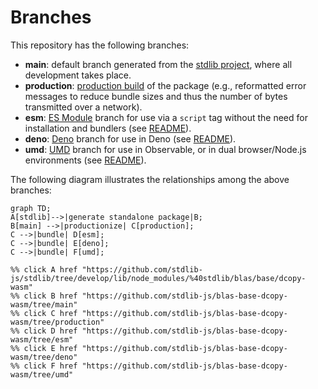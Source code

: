 <!--

@license Apache-2.0

Copyright (c) 2022 The Stdlib Authors.

Licensed under the Apache License, Version 2.0 (the "License");
you may not use this file except in compliance with the License.
You may obtain a copy of the License at

    http://www.apache.org/licenses/LICENSE-2.0

Unless required by applicable law or agreed to in writing, software
distributed under the License is distributed on an "AS IS" BASIS,
WITHOUT WARRANTIES OR CONDITIONS OF ANY KIND, either express or implied.
See the License for the specific language governing permissions and
limitations under the License.

-->

# Branches

This repository has the following branches:

-   **main**: default branch generated from the [stdlib project][stdlib-url], where all development takes place.
-   **production**: [production build][production-url] of the package (e.g., reformatted error messages to reduce bundle sizes and thus the number of bytes transmitted over a network).
-   **esm**: [ES Module][esm-url] branch for use via a `script` tag without the need for installation and bundlers (see [README][esm-readme]).
-   **deno**: [Deno][deno-url] branch for use in Deno (see [README][deno-readme]).
-   **umd**: [UMD][umd-url] branch for use in Observable, or in dual browser/Node.js environments (see [README][umd-readme]).

The following diagram illustrates the relationships among the above branches:

```mermaid
graph TD;
A[stdlib]-->|generate standalone package|B;
B[main] -->|productionize| C[production];
C -->|bundle| D[esm];
C -->|bundle| E[deno];
C -->|bundle| F[umd];

%% click A href "https://github.com/stdlib-js/stdlib/tree/develop/lib/node_modules/%40stdlib/blas/base/dcopy-wasm"
%% click B href "https://github.com/stdlib-js/blas-base-dcopy-wasm/tree/main"
%% click C href "https://github.com/stdlib-js/blas-base-dcopy-wasm/tree/production"
%% click D href "https://github.com/stdlib-js/blas-base-dcopy-wasm/tree/esm"
%% click E href "https://github.com/stdlib-js/blas-base-dcopy-wasm/tree/deno"
%% click F href "https://github.com/stdlib-js/blas-base-dcopy-wasm/tree/umd"
```

[stdlib-url]: https://github.com/stdlib-js/stdlib/tree/develop/lib/node_modules/%40stdlib/blas/base/dcopy-wasm
[production-url]: https://github.com/stdlib-js/blas-base-dcopy-wasm/tree/production
[deno-url]: https://github.com/stdlib-js/blas-base-dcopy-wasm/tree/deno
[deno-readme]: https://github.com/stdlib-js/blas-base-dcopy-wasm/blob/deno/README.md
[umd-url]: https://github.com/stdlib-js/blas-base-dcopy-wasm/tree/umd
[umd-readme]: https://github.com/stdlib-js/blas-base-dcopy-wasm/blob/umd/README.md
[esm-url]: https://github.com/stdlib-js/blas-base-dcopy-wasm/tree/esm
[esm-readme]: https://github.com/stdlib-js/blas-base-dcopy-wasm/blob/esm/README.md